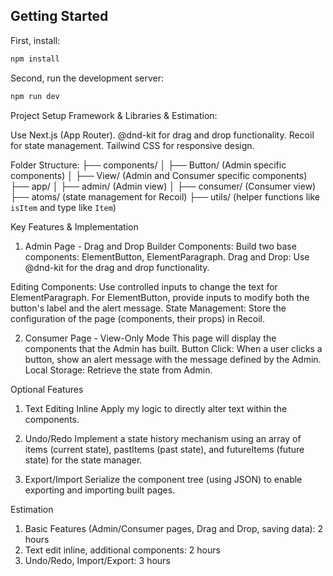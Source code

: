 ## Getting Started

First, install:
```bash
npm install
```

Second, run the development server:
```bash
npm run dev
```

Project Setup
Framework & Libraries & Estimation:

Use Next.js (App Router).
@dnd-kit for drag and drop functionality.
Recoil for state management.
Tailwind CSS for responsive design.

Folder Structure:
├── components/
│   ├── Button/   (Admin specific components)
│   ├── View/ (Admin and Consumer specific components)
├── app/
│   ├── admin/ (Admin view)
│   ├── consumer/ (Consumer view)
├── atoms/ (state management for Recoil)
├── utils/ (helper functions like `isItem` and type like `Item`)

Key Features & Implementation
1. Admin Page - Drag and Drop Builder
Components: Build two base components: ElementButton, ElementParagraph.
Drag and Drop: Use @dnd-kit for the drag and drop functionality.

Editing Components:
Use controlled inputs to change the text for ElementParagraph.
For ElementButton, provide inputs to modify both the button's label and the alert message.
State Management: Store the configuration of the page (components, their props) in Recoil.

2. Consumer Page - View-Only Mode
This page will display the components that the Admin has built.
Button Click: When a user clicks a button, show an alert message with the message defined by the Admin.
Local Storage: Retrieve the state from Admin.


Optional Features
1. Text Editing Inline
Apply my logic to directly alter text within the components.

2. Undo/Redo
Implement a state history mechanism using an array of items (current state), pastItems (past state), and futureItems (future state) for the state manager.

3. Export/Import
Serialize the component tree (using JSON) to enable exporting and importing built pages.

Estimation
1. Basic Features (Admin/Consumer pages, Drag and Drop, saving data): 2 hours
2. Text edit inline, additional components: 2 hours
3. Undo/Redo, Import/Export: 3 hours